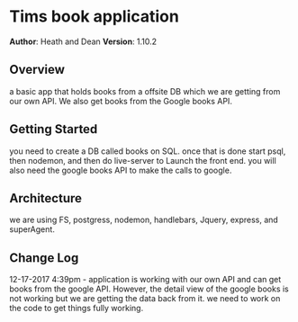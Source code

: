 # Tims book application

**Author**: Heath and Dean
**Version**: 1.10.2

## Overview
<!-- Provide a high level overview of what this application is and why you are building it, beyond the fact that it's an assignment for a Code Fellows 301 class. (i.e. What's your problem domain?) --> a basic app that holds books from a offsite DB which we are getting from our own API. We also get books from the Google books API.

## Getting Started
<!-- What are the steps that a user must take in order to build this app on their own machine and get it running? --> you need to create a DB called books on SQL. once that is done start psql, then nodemon, and then do live-server to Launch the front end. you will also need the google books API to make the calls to google.

## Architecture
<!-- Provide a detailed description of the application design. What technologies (languages, libraries, etc) you're using, and any other relevant design information. -->
we are using FS, postgress, nodemon, handlebars, Jquery, express, and superAgent.  

## Change Log
<!-- Use this are to document the iterative changes made to your application as each feature is successfully implemented. Use time stamps. Here's an examples:

01-01-2001 4:59pm - Application now has a fully-functional express server, with GET and POST routes for the book resource.

## Credits and Collaborations
<!-- Give credit (and a link) to other people or resources that helped you build this application. -->

12-17-2017 4:39pm - application is working with our own API and can get books from the google API. However, the detail view of the google books is not working but we are getting the data back from it. we need to work on the code to get things fully working.
